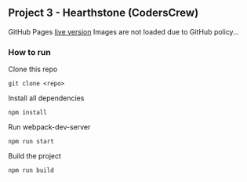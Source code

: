 ## Project 3 - Hearthstone (CodersCrew)

GitHub Pages [live version](https://marcincyboran.github.io/hearthstone/)
Images are not loaded due to GitHub policy...

### How to run

Clone this repo
```
git clone <repo>
```

Install all dependencies
```
npm install
```

Run webpack-dev-server
```
npm run start
```

Build the project
```
npm run build
```

